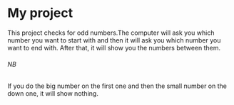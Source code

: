 # My project
This project checks for odd numbers.The computer will ask you which number you want to start with and then it will ask you which number you want to end with. After that, it will show you the numbers between them.
###### NB
If you do the big number on the first one and then the small number on the down one, it will show nothing.